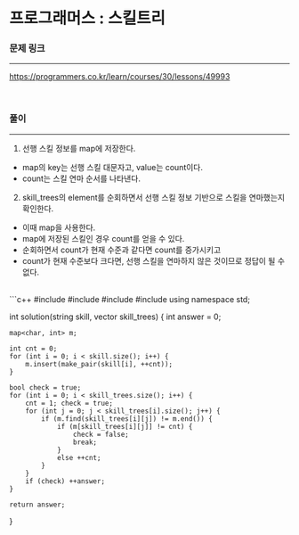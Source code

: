 프로그래머스 : 스킬트리
===
### 문제 링크
---
https://programmers.co.kr/learn/courses/30/lessons/49993

<br>

### 풀이
---

1. 선행 스킬 정보를 map에 저장한다.
  - map의 key는 선행 스킬 대문자고, value는 count이다.
  - count는 스킬 연마 순서를 나타낸다.

2. skill_trees의 element를 순회하면서 선행 스킬 정보 기반으로 스킬을 연마했는지 확인한다.
  - 이때 map을 사용한다.
  - map에 저장된 스킬인 경우 count를 얻을 수 있다.
  - 순회하면서 count가 현재 수준과 같다면 count를 증가시키고
  - count가 현재 수준보다 크다면, 선행 스킬을 연마하지 않은 것이므로 정답이 될 수 없다.

<br>
```c++
#include <string>
#include <vector>
#include <map>
#include <iostream>
using namespace std;

int solution(string skill, vector<string> skill_trees) {
	int answer = 0;

	map<char, int> m;

	int cnt = 0;
	for (int i = 0; i < skill.size(); i++) {
		m.insert(make_pair(skill[i], ++cnt));
	}

	bool check = true;
	for (int i = 0; i < skill_trees.size(); i++) {
		cnt = 1; check = true;
		for (int j = 0; j < skill_trees[i].size(); j++) {
			if (m.find(skill_trees[i][j]) != m.end()) {
				if (m[skill_trees[i][j]] != cnt) {
					check = false;
					break;
				}
				else ++cnt;
			}
		}
		if (check) ++answer;
	}

	return answer;
}
```
